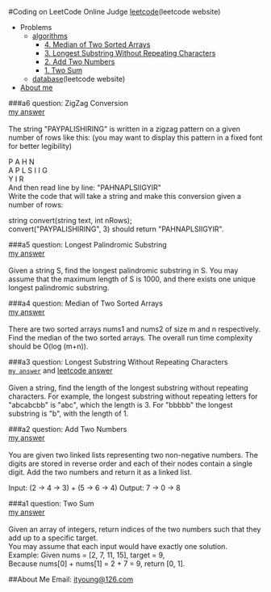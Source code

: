 #Coding on LeetCode Online Judge
[leetcode](https://leetcode.com)(leetcode website)
* Problems
  * [algorithms](https://github.com/ityoung/leetcode/tree/master/Algorithms)
    * [4. Median of Two Sorted Arrays](https://github.com/ityoung/leetcode#a4)
    * [3. Longest Substring Without Repeating Characters](https://github.com/ityoung/leetcode#a3)
    * [2. Add Two Numbers](https://github.com/ityoung/leetcode#a2)
    * [1. Two Sum](https://github.com/ityoung/leetcode#a1)
  * [database](https://leetcode.com/problemset/database/)(leetcode website)
* [About me](https://github.com/ityoung/leetcode#about-me)

###a6
question: ZigZag Conversion <br>[my answer](https://github.com/ityoung/leetcode//blob/master/Algorithms/ZigZagConversion.c "Time complexity: O(N)")<br><br>
The string "PAYPALISHIRING" is written in a zigzag pattern on a given number of rows like this: (you may want to display this pattern in a fixed font for better legibility)<br>

P   A   H   N<br>
A P L S I I G<br>
Y   I   R<br>
And then read line by line: "PAHNAPLSIIGYIR"<br>
Write the code that will take a string and make this conversion given a number of rows:<br>

string convert(string text, int nRows);<br>
convert("PAYPALISHIRING", 3) should return "PAHNAPLSIIGYIR".

###a5
question: Longest Palindromic Substring <br>[my answer](https://github.com/ityoung/leetcode//blob/master/Algorithms/LongestPalindromicSubstring.c "Manacher algorithm, Time complexity: O(N)")<br><br>
Given a string S, find the longest palindromic substring in S. You may assume that the maximum length of S is 1000, and there exists one unique longest palindromic substring.

###a4
question: Median of Two Sorted Arrays <br>[my answer](https://github.com/ityoung/leetcode//blob/master/Algorithms/MedianofTwoSortedArrays.c "Time complexity: O(N)")<br><br>
There are two sorted arrays nums1 and nums2 of size m and n respectively. Find the median of the two sorted arrays. The overall run time complexity should be O(log (m+n)).

###a3
question: Longest Substring Without Repeating Characters  <br>
[`my answer`](https://github.com/ityoung/leetcode/blob/master/Algorithms/LongestSubstringWithoutRepeatingCharacters.c "Time complexity: O(N^2);Space complexity: O(1)") and [leetcode answer](https://github.com/ityoung/leetcode/blob/master/Algorithms/T3-2.c "Time complexity: O(N);Space complexity: O(N)")<br><br>
Given a string, find the length of the longest substring without repeating characters. For example, the longest substring without repeating letters for "abcabcbb" is "abc", which the length is 3. For "bbbbb" the longest substring is "b", with the length of 1.

###a2
question: Add Two Numbers  <br>[my answer](https://github.com/ityoung/leetcode/blob/master/Algorithms/AddTwoNumbers.c "Time complexity: O(max(m,n));Space complexity: O(max(m,n))")<br><br>
You are given two linked lists representing two non-negative numbers. The digits are stored in reverse order and each of their nodes contain a single digit. Add the two numbers and return it as a linked list.

Input: (2 -> 4 -> 3) + (5 -> 6 -> 4)
Output: 7 -> 0 -> 8

###a1
question: Two Sum  <br>[my answer](https://github.com/ityoung/leetcode/blob/master/Algorithms/TwoSum.c "Time complexity: O(N)")<br><br>
Given an array of integers, return indices of the two numbers such that they add up to a specific target.<br>
You may assume that each input would have exactly one solution.<br>
Example:
Given nums = [2, 7, 11, 15], target = 9,<br>
Because nums[0] + nums[1] = 2 + 7 = 9,
return [0, 1].

##About Me
Email: ityoung@126.com
